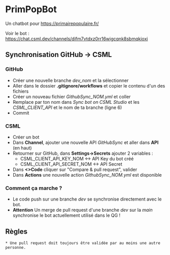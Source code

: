 # PrimPopBot

Un chatbot pour https://primairepopulaire.fr/ 

Voir le bot : https://chat.csml.dev/channels/difm7vtdxz0rr16wigcqnk8sbmqkioxi

## Synchronisation GitHub -> CSML

  ### GitHub
  
  * Créer une nouvelle branche *dev_nom* et la sélectionner
  * Aller dans le dossier **.gitignore/workflows** et copier le contenu d'un des fichiers
  * Créer un nouveau fichier *GithubSync_NOM.yml* et coller
  * Remplace par ton nom dans *Sync bot on CSML Studio* et les *CSML_CLIENT_API* et le nom de ta branche (ligne 6)
  * Commit

  ### CSML
  
  * Créer un bot
  * Dans **Channel**, ajouter une nouvelle API *GitHubSync* et aller dans **API** (en haut)
  * Retourner sur GitHub, dans **Settings->Secrets** ajouter 2 variables :
    * CSML_CLIENT_API_KEY_NOM <-> API Key du bot créé
    * CSML_CLIENT_API_SECRET_NOM <-> API Secret
  * Dans **<>Code** cliquer sur "Compare & pull request", valider
  * Dans **Actions** une nouvelle action *GithubSync_NOM.yml* est disponible

  ### Comment ça marche ?
  
  * Le code push sur une branche *dev* se synchronise directement avec le bot. 
  * **Attention** Un merge de pull request d'une branche *dev* sur la *main* synchronise le bot actuellement utilisé dans le QG ! 

## Règles

	* Une pull request doit toujours être validée par au moins une autre personne.
